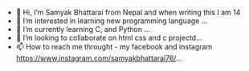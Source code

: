 - 👋 Hi, I’m Samyak Bhattarai from Nepal and when writing this I am 14
- 👀 I’m interested in learning new programming language ...
- 🌱 I’m currently learning C, and Python ...
- 💞️ I’m looking to collaborate on  html css and c projectd...
- 📫 How to reach me  throught - my facebook and instagram https://www.instagram.com/samyakbhattarai76/...

<!---
Samyakbh/Samyakbh is a ✨ special ✨ repository because its `README.md` (this file) appears on your GitHub profile.
You can click the Preview link to take a look at your changes.
--->
